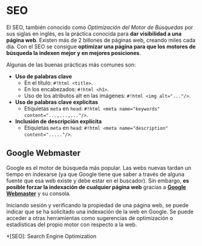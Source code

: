 # SEO

El SEO, también conocido como _Optimización del Motor de Búsquedas_ por sus siglas en inglés, es la práctica conocida
para **dar visibilidad a una página web**. Existen más de 2 billones de páginas web, creando miles cada día. Con el SEO
se consigue **optimizar una página para que los motores de búsqueda la indexen mejor y en mejores posiciones**.

Algunas de las buenas prácticas más comunes son:

- **Uso de palabras clave**
    - En el título: `#!html <title>`. 
    - En los encabezados: `#!html <h1>`. 
    - Uso de los atributos alt en las imágenes: `#!html <img alt="..."/>`. 
- **Uso de palabras clave explícitas**
    - Etiquietas `meta` en `head`: `#!html <meta name="keywords" content="...,...,..."/>`.
- **Inclusión de descripción explícita**
    - Etiquietas `meta` en `head`: `#!html <meta name="description" content="....."/>`.

## Google Webmaster

Google es el motor de búsqueda más popular. Las webs nuevas tardan un tiempo en indexarse (ya que Google tiene que saber
a través de alguna fuente que esa web existe y debe estar en el buscador). Sin embargo, **es posible forzar la
indexación de cualquier página web** gracias a **[Google Webmaster](https://www.google.com/webmasters/)** y su consola.

Iniciando sesión y verificando la propiedad de una página web, se puede indicar que se ha solicitado una indexación de
la web en Google. Se puede acceder a otras herramientas como sugerencias de optimización o estadísticas del propio
motor con respecto a la web.


*[SEO]: Search Engine Optimization
